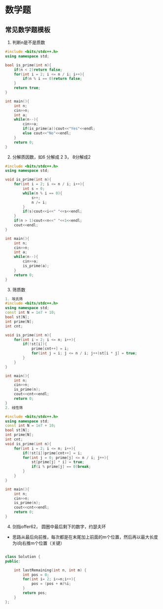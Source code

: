 <!--
 * @Author: zzzzztw
 * @Date: 2023-04-25 09:06:23
 * @LastEditors: Do not edit
 * @LastEditTime: 2023-08-26 20:50:19
 * @FilePath: /myLearning/算法/leetcode/数学题.md
-->
# 数学题

## 常见数学题模板

1. 判断n是不是质数

```cpp
#include <bits/stdc++.h>
using namespace std;

bool is_prime(int n){
    if(n < 2)return false;
    for(int i = 2; i <= n / i; i++){
        if(n % i == 0)return false;
    }
    return true;
}

int main(){
    int n;
    cin>>n;
    int a;
    while(n--){
        cin>>a;
        if(is_prime(a))cout<<"Yes"<<endl;
        else cout<<"No"<<endl;
    }
    return 0;
}

```

2. 分解质因数，如6 分解成 2 3， 8分解成2

```cpp
#include <bits/stdc++.h>
using namespace std;

void is_prime(int n){
    for(int i = 2; i <= n / i; i++){
        int s = 0;
        while(n % i == 0){
            s++;
            n /= i;
        }
        if(s)cout<<i<<" "<<s<<endl;
    }
    if(n > 1)cout<<n<<" "<<1<<endl;
    cout<<endl;
}

int main(){
    int n;
    cin>>n;
    int a;
    while(n--){
        cin>>a;
        is_prime(a);
    }
    return 0;
}

```

3. 筛质数

```cpp
1. 埃氏筛
#include <bits/stdc++.h>
using namespace std;
const int N = 1e7 + 10;
bool st[N];
int prime[N];
int cnt;

void is_prime(int n){
    for(int i = 2; i <= n; i++){
        if(!st[i]){
            prime[cnt++] = i;
            for(int j = i; j <= n / i; j++)st[i * j] = true;
        }
    }
}

int main(){
    int n;
    cin>>n;
    is_prime(n);
    cout<<cnt<<endl;
    return 0;
}
2. 线性筛

#include <bits/stdc++.h>
using namespace std;
const int N = 1e7 + 10;
bool st[N];
int prime[N];
int cnt;
void is_prime(int n){
    for(int i = 2; i <= n; i++){
        if(!st[i])prime[cnt++] = i;
        for(int j = 0; prime[j] <= n / i; j++){
            st[prime[j] * i] = true;
            if(i % prime[j] == 0)break;
        }
    }
}

int main(){
    int n;
    cin>>n;
    is_prime(n);
    cout<<cnt<<endl;
    return 0;
}


```


4. 剑指offer62， 圆圈中最后剩下的数字，约瑟夫环

* 思路从最后向前推，每次都是在末尾加上前面的m个位置，然后再以最大长度为i向右推m个位置（关键）

```cpp

class Solution {
public:

    int lastRemaining(int n, int m) {
        int pos = 0;
        for(int i= 2; i<=n;i++){
            pos = (pos + m)%i;
        }
        return pos;
    }
};


```